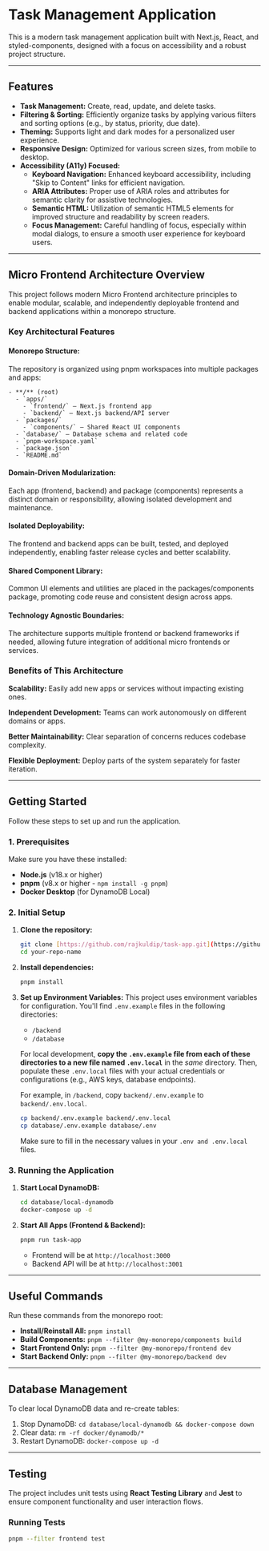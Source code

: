 # Task Management Application

This is a modern task management application built with Next.js, React, and styled-components, designed with a focus on accessibility and a robust project structure.

---

## Features

* **Task Management:** Create, read, update, and delete tasks.
* **Filtering & Sorting:** Efficiently organize tasks by applying various filters and sorting options (e.g., by status, priority, due date).
* **Theming:** Supports light and dark modes for a personalized user experience.
* **Responsive Design:** Optimized for various screen sizes, from mobile to desktop.
* **Accessibility (A11y) Focused:**
    * **Keyboard Navigation:** Enhanced keyboard accessibility, including "Skip to Content" links for efficient navigation.
    * **ARIA Attributes:** Proper use of ARIA roles and attributes for semantic clarity for assistive technologies.
    * **Semantic HTML:** Utilization of semantic HTML5 elements for improved structure and readability by screen readers.
    * **Focus Management:** Careful handling of focus, especially within modal dialogs, to ensure a smooth user experience for keyboard users.

---

## Micro Frontend Architecture Overview
This project follows modern Micro Frontend architecture principles to enable modular, scalable, and independently deployable frontend and backend applications within a monorepo structure.

### Key Architectural Features
#### Monorepo Structure:
The repository is organized using pnpm workspaces into multiple packages and apps:
```
- **/** (root)
  - `apps/`
    - `frontend/` – Next.js frontend app
    - `backend/` – Next.js backend/API server
  - `packages/`
    - `components/` – Shared React UI components
  - `database/` – Database schema and related code
  - `pnpm-workspace.yaml`
  - `package.json`
  - `README.md`
```

#### Domain-Driven Modularization:
Each app (frontend, backend) and package (components) represents a distinct domain or responsibility, allowing isolated development and maintenance.

#### Isolated Deployability:
The frontend and backend apps can be built, tested, and deployed independently, enabling faster release cycles and better scalability.

#### Shared Component Library:
Common UI elements and utilities are placed in the packages/components package, promoting code reuse and consistent design across apps.

#### Technology Agnostic Boundaries:
The architecture supports multiple frontend or backend frameworks if needed, allowing future integration of additional micro frontends or services.

### Benefits of This Architecture
**Scalability:** Easily add new apps or services without impacting existing ones.

**Independent Development:** Teams can work autonomously on different domains or apps.

**Better Maintainability:** Clear separation of concerns reduces codebase complexity.

**Flexible Deployment:** Deploy parts of the system separately for faster iteration.

---

## Getting Started

Follow these steps to set up and run the application.

### 1. Prerequisites

Make sure you have these installed:

* **Node.js** (v18.x or higher)
* **pnpm** (v8.x or higher - `npm install -g pnpm`)
* **Docker Desktop** (for DynamoDB Local)

### 2. Initial Setup

1.  **Clone the repository:**
    ```bash
    git clone [https://github.com/rajkuldip/task-app.git](https://github.com/rajkuldip/task-app.git)
    cd your-repo-name
    ```

2.  **Install dependencies:**
    ```bash
    pnpm install
    ```

3.  **Set up Environment Variables:**
    This project uses environment variables for configuration. You'll find `.env.example` files in the following directories:
    * `/backend`
    * `/database`

    For local development, **copy the `.env.example` file from each of these directories to a new file named `.env.local`** in the *same* directory. Then, populate these `.env.local` files with your actual credentials or configurations (e.g., AWS keys, database endpoints).

    For example, in `/backend`, copy `backend/.env.example` to `backend/.env.local`.
    ```bash
    cp backend/.env.example backend/.env.local
    cp database/.env.example database/.env
    ```

    Make sure to fill in the necessary values in your `.env and .env.local` files.
    

### 3. Running the Application

1.  **Start Local DynamoDB:**
    ```bash
    cd database/local-dynamodb
    docker-compose up -d
    ```

2.  **Start All Apps (Frontend & Backend):**
    ```bash
    pnpm run task-app
    ```
    * Frontend will be at `http://localhost:3000`
    * Backend API will be at `http://localhost:3001`

---

## Useful Commands

Run these commands from the monorepo root:

* **Install/Reinstall All:** `pnpm install`
* **Build Components:** `pnpm --filter @my-monorepo/components build`
* **Start Frontend Only:** `pnpm --filter @my-monorepo/frontend dev`
* **Start Backend Only:** `pnpm --filter @my-monorepo/backend dev`

---

## Database Management

To clear local DynamoDB data and re-create tables:

1.  Stop DynamoDB: `cd database/local-dynamodb && docker-compose down`
2.  Clear data: `rm -rf docker/dynamodb/*`
3.  Restart DynamoDB: `docker-compose up -d`

---

## Testing

The project includes unit tests using **React Testing Library** and **Jest** to ensure component functionality and user interaction flows.

### Running Tests

```bash
pnpm --filter frontend test
